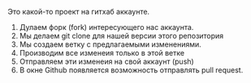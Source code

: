 Это какой-то проект на гитхаб аккаунте.


1. Дулаем форк (fork) интересующего нас аккаунта.
2. Мы делаем git clone для нашей версии этого репозитория
3. Мы создаем ветку с предлагаемыми изменениями.
4. Производим все изменеия только в этой ветке 
5. Отправляем эти изменеия на свой аккаунт (push)
6. В окне Github появляется возможность отправлять pull request.
